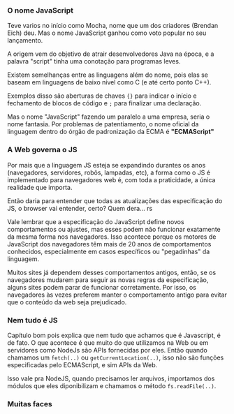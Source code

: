 ### O nome JavaScript

Teve varios no início como Mocha, nome que um dos criadores (Brendan Eich) deu. Mas o nome JavaScript ganhou como voto popular no seu lançamento.

A origem vem do objetivo de atrair desenvolvedores Java na época, e a palavra "script" tinha uma conotação para programas leves.

Existem semelhanças entre as linguagens além do nome, pois elas se baseam em linguagens de baixo nível como C (e até certo ponto C++).

Exemplos disso são aberturas de chaves `{}` para indicar o início e fechamento de blocos de código e `;` para finalizar uma declaração.

Mas o nome "JavaScript" fazendo um paralelo a uma empresa, seria o nome fantasia. Por problemas de patentiamento, o nome oficial da linguagem dentro do órgão de padronização da ECMA é **"ECMAScript"**

### A Web governa o JS

Por mais que a linguagem JS esteja se expandindo durantes os anos (navegadores, servidores, robôs, lampadas, etc), a forma como o JS é implementado para navegadores web é, com toda a praticidade, a única realidade que importa.

Então daria para entender que todas as atualizações das especificação do JS, o browser vai entender, certo? Quem dera... rs

Vale lembrar que a especificação do JavaScript define novos comportamentos ou ajustes, mas esses podem não funcionar exatamente da mesma forma nos navegadores. Isso acontece porque os motores de JavaScript dos navegadores têm mais de 20 anos de comportamentos conhecidos, especialmente em casos específicos ou "pegadinhas" da linguagem.

Muitos sites já dependem desses comportamentos antigos, então, se os navegadores mudarem para seguir as novas regras da especificação, alguns sites podem parar de funcionar corretamente. Por isso, os navegadores às vezes preferem manter o comportamento antigo para evitar que o conteúdo da web seja prejudicado.

### Nem tudo é JS

Capítulo bom pois explica que nem tudo que achamos que é Javascript, é de fato. O que acontece é que muito do que utilizamos na Web ou em servidores como NodeJs são APIs fornecidas por eles. Então quando chamamos um `fetch(..)` ou `getCurrentLocation(..)`, isso não são funções especificadas pelo ECMAScript, e sim APIs da Web.

Isso vale pra NodeJS, quando precisamos ler arquivos, importamos dos módulos que eles diponibilizam e chamamos o método `fs.readFile(..)`.

### Muitas faces

